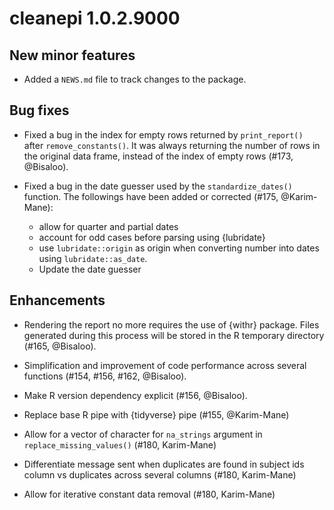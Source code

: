# cleanepi 1.0.2.9000

## New minor features

* Added a `NEWS.md` file to track changes to the package.

## Bug fixes

* Fixed a bug in the index for empty rows returned by `print_report()` after `remove_constants()`. It was always returning the number of rows in the original data frame, instead of the index of empty rows (#173, @Bisaloo).

* Fixed a bug in the date guesser used by the `standardize_dates()` function. The followings have been added or corrected (#175, @Karim-Mane):
  * allow for quarter and partial dates
  * account for odd cases before parsing using {lubridate}
  * use `lubridate::origin` as origin when converting number into dates using `lubridate::as_date`.
  * Update the date guesser

## Enhancements

* Rendering the report no more requires the use of {withr} package. Files generated during this process will be stored in the R temporary directory (#165, @Bisaloo).

* Simplification and improvement of code performance across several functions (#154, #156, #162, @Bisaloo).

* Make R version dependency explicit (#156, @Bisaloo).

* Replace base R pipe with {tidyverse} pipe (#155, @Karim-Mane)

* Allow for a vector of character for `na_strings` argument in `replace_missing_values()` (#180, Karim-Mane)

* Differentiate message sent when duplicates are found in subject ids column vs duplicates across several columns (#180, Karim-Mane)

* Allow for iterative constant data removal (#180, Karim-Mane)
